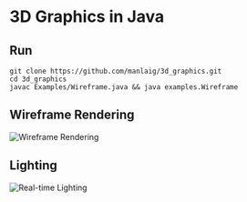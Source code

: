 # 3D Graphics in Java

## Run

```
git clone https://github.com/manlaig/3d_graphics.git
cd 3d_graphics
javac Examples/Wireframe.java && java examples.Wireframe
```

## Wireframe Rendering

<img src="https://i.imgflip.com/2wawon.gif" title="Wireframe Rendering"/>

## Lighting

<img src="https://i.imgflip.com/2xg1s1.gif" title="Real-time Lighting"/>
